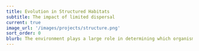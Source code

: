 ```yaml
---
title: Evolution in Structured Habitats
subtitle: The impact of limited dispersal
current: true
image_url: '/images/projects/structure.png'
sort_order: 0
blurb: The environment plays a large role in determining which organisms within populations interact. In well-mixed environments, which are similar to shaken test tubes commonly used in lab experiments, each individual is equally likely to interact with any other individual. Here, competition is intense, and evolution tends to favor individuals that utilize common resources more quickly. On the other hand, when the environment is structured, and individuals only interact with their immediate neighbors, evolution can favor other strategies. We have found that these local interactions can promote behaviors like cooperation (Hammarlund et al. 2016; Connelly et al. 2016) and spite (Kerr et al. 2002), and can even favor more prudent use of resources (Kerr et al. 2006; Prado & Kerr 2008; Eshelman et al. 2010; Nahum et al. 2011). Structured habitats can also allow populations to reap the benefits of sexual recombination while avoiding its destructive potential (Cooper & Kerr, 2016). We are currently conducting large-scale, spatially structured experiments with bacteria in the lab using media-in-oil emulsions.
---
```

